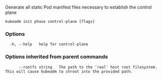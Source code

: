 
Generate all static Pod manifest files necessary to establish the control plane

```
kubeadm init phase control-plane [flags]
```

### Options

```
  -h, --help   help for control-plane
```

### Options inherited from parent commands

```
      --rootfs string   The path to the 'real' host root filesystem. This will cause kubeadm to chroot into the provided path.
```
